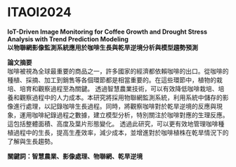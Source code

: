 # ITAOI2024
<b>IoT-Driven Image Monitoring for Coffee Growth and Drought Stress Analysis with Trend Prediction Modeling </b><br>
<b>以物聯網影像監測系統應用於咖啡生長與乾旱逆境分析與模型趨勢預測</b><br>


<b>論文摘要</b><br>
	咖啡被視為全球最重要的商品之一，許多國家的經濟都依賴咖啡的出口。從咖啡的種植、採摘、加工到銷售等各個環節都是相當重要的。在這些環節中，植物的栽培、培育和觀察過程至為關鍵。
	透過智慧農業技術，可以有效降低咖啡栽培、培養和觀察過程中的人力成本。本研究將採用物聯網監測系統，利用系統中儲存的影像進行處理，以記錄咖啡生長過程。同時，將觀察咖啡對於乾旱逆境的反應與現象，運用咖啡紀錄過程之數據，建立模型分析，特別關注於咖啡對應的生理反應。這包括整體面積、高度及葉片形態變化。
	透過此研究，可以更有效地管理咖啡種植過程中的生長，提高生產效率，減少成本，並增進對於咖啡植株在乾旱情況下的了解與生長趨勢。

<b>關鍵詞：智慧農業、影像處理、物聯網、乾旱逆境</b>
